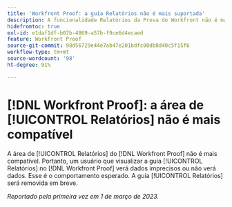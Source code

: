 ```yaml
---
title: 'Workfront Proof: a guia Relatórios não é mais suportada'
description: A funcionalidade Relatórios da Prova do Workfront não é mais compatível. Portanto, um usuário que visualizar a guia Relatórios na Prova do Workfront verá dados imprecisos ou não verá dados. Esse é o comportamento esperado. A guia Relatórios será removida em breve.
hidefromtoc: true
exl-id: e1daf1df-b07b-4869-a57b-f9ce6d4ecaed
feature: Workfront Proof
source-git-commit: 98d56729e44e7ab47e201bdfc00db8d40c5f15f6
workflow-type: tm+mt
source-wordcount: '98'
ht-degree: 91%

---
```


# [!DNL Workfront Proof]: a área de [!UICONTROL Relatórios] não é mais compatível

<!--Requested article-->

A área de [!UICONTROL Relatórios] do [!DNL Workfront Proof] não é mais compatível. Portanto, um usuário que visualizar a guia [!UICONTROL Relatórios] no [!DNL Workfront Proof] verá dados imprecisos ou não verá dados. Esse é o comportamento esperado. A guia [!UICONTROL Relatórios] será removida em breve.

_Reportado pela primeira vez em 1 de março de 2023._
